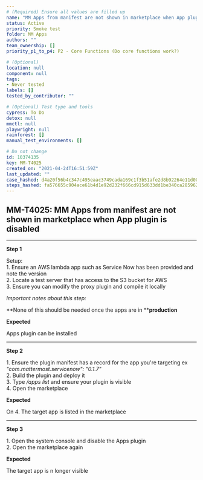 ```yaml
---
# (Required) Ensure all values are filled up
name: "MM Apps from manifest are not shown in marketplace when App plugin is disabled"
status: Active
priority: Smoke test
folder: MM Apps
authors: ""
team_ownership: []
priority_p1_to_p4: P2 - Core Functions (Do core functions work?)

# (Optional)
location: null
component: null
tags: 
- Never tested
labels: []
tested_by_contributor: ""

# (Optional) Test type and tools
cypress: To Do
detox: null
mmctl: null
playwright: null
rainforest: []
manual_test_environments: []

# Do not change
id: 10374135
key: MM-T4025
created_on: "2021-04-24T16:51:59Z"
last_updated: ""
case_hashed: d4a20f56b4c347c495eaac3749cada169c1f3b51afe2d8b92264e11d00def1eb60b8210af983760b30b5ad46b354af6c
steps_hashed: fa576655c904ace61b4d1e92d232f666cd915d633dd1be340ca2859623998ace53aedd255ab19906276abaefab15903e
---
```


<!-- (Auto-generated) Based on frontmatter's "key" and "name" -->

## MM-T4025: MM Apps from manifest are not shown in marketplace when App plugin is disabled

---

**Step 1**

Setup:\
1\. Ensure an AWS lambda app such as Service Now has been provided and note the version\
2\. Locate a test server that has access to the S3 bucket for AWS\
3\. Ensure you can modify the proxy plugin and compile it locally

_Important notes about this step:_

\*\*None of this should be needed once the apps are in \*\***production**

**Expected**

Apps plugin can be installed

---

**Step 2**

1\. Ensure the plugin manifest has a record for the app you're targeting ex _"com.mattermost.servicenow": "0.1.7"_\
2\. Build the plugin and deploy it\
3\. Type _/apps list_ and ensure your plugin is visible\
4\. Open the marketplace

**Expected**

On 4. The target app is listed in the marketplace

---

**Step 3**

1\. Open the system console and disable the Apps plugin\
2\. Open the marketplace again

**Expected**

The target app is n longer visible
